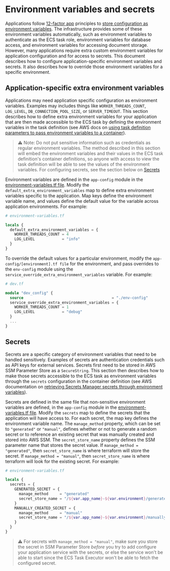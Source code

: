 # Environment variables and secrets

Applications follow [12-factor app](https://12factor.net/) principles to [store configuration as environment variables](https://12factor.net/config). The infrastructure provides some of these environment variables automatically, such as environment variables to authenticate as the ECS task role, environment variables for database access, and environment variables for accessing document storage. However, many applications require extra custom environment variables for application configuration and for access to secrets. This document describes how to configure application-specific environment variables and secrets. It also describes how to override those environment variables for a specific environment.

## Application-specific extra environment variables

Applications may need application specific configuration as environment variables. Examples may includes things like `WORKER_THREADS_COUNT`, `LOG_LEVEL`, `DB_CONNECTION_POOL_SIZE`, or `SERVER_TIMEOUT`. This section describes how to define extra environment variables for your application that are then made accessible to the ECS task by defining the environment variables in the task definition (see AWS docs on [using task definition parameters to pass environment variables to a container](https://docs.aws.amazon.com/AmazonECS/latest/developerguide/taskdef-envfiles.html)).

> ⚠️ Note: Do not put sensitive information such as credentials as regular environment variables. The method described in this section will embed the environment variables and their values in the ECS task definition's container definitions, so anyone with access to view the task definition will be able to see the values of the environment variables. For configuring secrets, see the section below on [Secrets](#secrets)

Environment variables are defined in the `app-config` module in the [environment-variables.tf file](/infra/app/app-config/env-config/environment-variables.tf). Modify the `default_extra_environment_variables` map to define extra environment variables specific to the application. Map keys define the environment variable name, and values define the default value for the variable across application environments. For example:

```terraform
# environment-variables.tf

locals {
  default_extra_environment_variables = {
    WORKER_THREADS_COUNT = 4
    LOG_LEVEL            = "info"
  }
}
```

To override the default values for a particular environment, modify the `app-config/[environment].tf file` for the environment, and pass overrides to the `env-config` module using the `service_override_extra_environment_variables` variable. For example:

```terraform
# dev.tf

module "dev_config" {
  source                                       = "./env-config"
  service_override_extra_environment_variables = {
    WORKER_THREADS_COUNT = 1
    LOG_LEVEL            = "debug"
  }
  ...
}
```

## Secrets

Secrets are a specific category of environment variables that need to be handled sensitively. Examples of secrets are authentication credentials such as API keys for external services. Secrets first need to be stored in AWS SSM Parameter Store as a `SecureString`. This section then describes how to make those secrets accessible to the ECS task as environment variables through the `secrets` configuration in the container definition (see AWS documentation on [retrieving Secrets Manager secrets through environment variables](https://docs.aws.amazon.com/AmazonECS/latest/developerguide/secrets-envvar-secrets-manager.html)).

Secrets are defined in the same file that non-sensitive environment variables are defined, in the `app-config` module in the [environment-variables.tf file](/infra/app/app-config/env-config/environment-variables.tf). Modify the `secrets` map to define the secrets that the application will have access to. For each secret, the map key defines the environment variable name. The `manage_method` property, which can be set to `"generated"` or `"manual"`, defines whether or not to generate a random secret or to reference an existing secret that was manually created and stored into AWS SSM. The `secret_store_name` property defines the SSM parameter name that stores the secret value. If `manage_method = "generated"`, then `secret_store_name` is where terraform will store the secret. If `manage_method = "manual"`, then `secret_store_name` is where terraform will look for the existing secret. For example:

```terraform
# environment-variables.tf

locals {
  secrets = {
    GENERATED_SECRET = {
      manage_method     = "generated"
      secret_store_name = "/${var.app_name}-${var.environment}/generated-secret"
    }
    MANUALLY_CREATED_SECRET = {
      manage_method     = "manual"
      secret_store_name = "/${var.app_name}-${var.environment}/manually-created-secret"
    }
  }
}
```

> ⚠️ For secrets with `manage_method = "manual"`, make sure you store the secret in SSM Parameter Store *before* you try to add configure your application service with the secrets, or else the service won't be able to start since the ECS Task Executor won't be able to fetch the configured secret.
